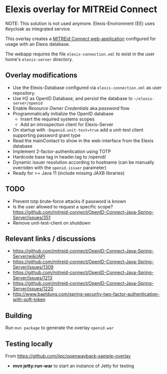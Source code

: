 # Elexis overlay for MITREid Connect

NOTE: This solution is not used anymore. Elexis-Environment (EE) uses Keycloak as integrated service.

This overlay creates a [MITREid Connect web-application](https://github.com/mitreid-connect/OpenID-Connect-Java-Spring-Server "MITREid Connect web-application")  configured for usage
with an Elexis database.

The webapp requires the file `elexis-connection.xml` to exist in the user home's `elexis-server` directory.

## Overlay modifications

* Use the Elexis-Database configured via `elexis-connection.xml` as user repository.
* Use H2 as OpenID Database, and persist the database to `~/elexis-server/openid`
* Enable *Resource Owner Credentials* aka *password* flow
* Programmatically initialize the OpenID database
  * Insert the required systems scopes
  * Add an introspection client for Elexis-Server
* On startup with `-Dopenid.unit-test=true` add a unit-test client supporting password grant type
* Read the mainContact to show in the web-interface from the Elexis database
* Implement 2-factor-authentication using TOTP
* Hardcode base tag in header.tag to /openid/
* Dynamic issuer resolution according to hostname (can be manually overriden with the `openid.issuer` parameter)
* Ready for >= Java 11 (include missing JAXB libraries)

## TODO

* Prevent totp brute-force attacks if password is known
* Is the user allowed to request a specific scope? https://github.com/mitreid-connect/OpenID-Connect-Java-Spring-Server/issues/351
* Remove unit-test-client on shutdown

## Relevant links / discussions

* https://github.com/mitreid-connect/OpenID-Connect-Java-Spring-Server/wiki/API
* https://github.com/mitreid-connect/OpenID-Connect-Java-Spring-Server/issues/1309
* https://github.com/mitreid-connect/OpenID-Connect-Java-Spring-Server/issues/1213
* https://github.com/mitreid-connect/OpenID-Connect-Java-Spring-Server/issues/1220
* http://www.baeldung.com/spring-security-two-factor-authentication-with-soft-token

## Building

Run `mvn package` to generate the overlay `openid.war`

## Testing locally

From https://github.com/iipc/openwayback-sample-overlay

* **mvn jetty:run-war** to start an instance of Jetty for testing
